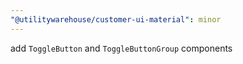 ```yaml
---
"@utilitywarehouse/customer-ui-material": minor
---
```


add `ToggleButton` and `ToggleButtonGroup` components
